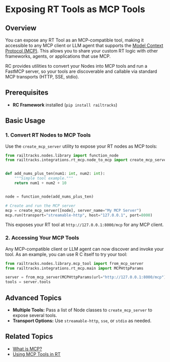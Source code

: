 # Exposing RT Tools as MCP Tools

## Overview

You can expose any RT Tool as an MCP-compatible tool, making it accessible to any MCP client or LLM agent that supports the [Model Context Protocol (MCP)](index.md). This allows you to share your custom RT logic with other frameworks, agents, or applications that use MCP.

RC provides utilities to convert your Nodes into MCP tools and run a FastMCP server, so your tools are discoverable and callable via standard MCP transports (HTTP, SSE, stdio).

## Prerequisites

- **RC Framework** installed (`pip install railtracks`)

## Basic Usage

### 1. Convert RT Nodes to MCP Tools

Use the `create_mcp_server` utility to expose your RT nodes as MCP tools:

```python
from railtracks.nodes.library import function_node
from railtracks.integrations.rt_mcp.node_to_mcp import create_mcp_server


def add_nums_plus_ten(num1: int, num2: int):
    """Simple tool example."""
    return num1 + num2 + 10


node = function_node(add_nums_plus_ten)

# Create and run the MCP server
mcp = create_mcp_server([node], server_name="My MCP Server")
mcp.run(transport="streamable-http", host="127.0.0.1", port=8000)
```

This exposes your RT tool at `http://127.0.0.1:8000/mcp` for any MCP client.

### 2. Accessing Your MCP Tools

Any MCP-compatible client or LLM agent can now discover and invoke your tool. As an example, you can use R C itself to try your tool:

```python
from railtracks.nodes.library.mcp_tool import from_mcp_server
from railtracks.integrations.rt_mcp.main import MCPHttpParams

server = from_mcp_server(MCPHttpParams(url="http://127.0.0.1:8000/mcp"))
tools = server.tools
```

## Advanced Topics

- **Multiple Tools:** Pass a list of Node classes to `create_mcp_server` to expose several tools.
- **Transport Options:** Use `streamable-http`, `sse`, or `stdio` as needed.

## Related Topics

- [What is MCP?](index.md)
- [Using MCP Tools in RT](MCP_tools_in_RT.md)
